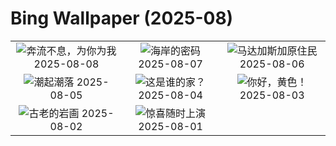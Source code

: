 # Bing Wallpaper (2025-08)

|  |  |  |
|:---:|:---:|:---:|
| ![](https://www.bing.com/th?id=OHR.IguazuArgentina_ZH-CN4457051931_400x240.jpg "奔流不息，为你为我") 2025-08-08 | ![](https://www.bing.com/th?id=OHR.GasparillaLight_ZH-CN6855683859_400x240.jpg "海岸的密码") 2025-08-07 | ![](https://www.bing.com/th?id=OHR.BabyLemur_ZH-CN6617977758_400x240.jpg "马达加斯加原住民") 2025-08-06 |
| ![](https://www.bing.com/th?id=OHR.CaliforniaTidepool_ZH-CN6273815361_400x240.jpg "潮起潮落") 2025-08-05 | ![](https://www.bing.com/th?id=OHR.LaplandOwl_ZH-CN6070251232_400x240.jpg "这是谁的家？") 2025-08-04 | ![](https://www.bing.com/th?id=OHR.HappySunflower_ZH-CN5840993161_400x240.jpg "你好，黄色！") 2025-08-03 |
| ![](https://www.bing.com/th?id=OHR.FruitaPetroglyphs_ZH-CN5423905955_400x240.jpg "古老的岩画") 2025-08-02 | ![](https://www.bing.com/th?id=OHR.EdinburghFringe_ZH-CN5243292664_400x240.jpg "惊喜随时上演") 2025-08-01 |  |
